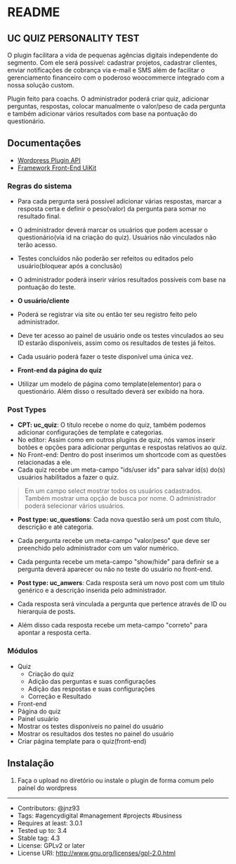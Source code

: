 # README

## UC QUIZ PERSONALITY TEST
O plugin facilitara a vida de pequenas agências digitais independente do segmento. Com ele será possível: cadastrar projetos, cadastrar clientes, enviar notificações de cobrança via e-mail e SMS além de facilitar o gerenciamento financeiro com o poderoso woocommerce integrado com a nossa solução custom.

Plugin feito para coachs. O administrador poderá criar quiz, adicionar perguntas, respostas, colocar manualmente o valor/peso de cada pergunta e também adicionar vários resultados com base na pontuação do questionário. 

## Documentações
* [Wordpress Plugin API](https://codex.wordpress.org/Plugin_API)
* [Framework Front-End UiKit](https://getuikit.com/docs/introduction)

### Regras do sistema
 * Para cada pergunta será possível adicionar várias respostas, marcar a resposta certa e definir o peso(valor) da pergunta para somar no resultado final. 
 * O administrador deverá marcar os usuários que podem acessar o questionário(via id na criação do quiz). Usuários não vinculados não terão acesso.
 * Testes concluídos não poderão ser refeitos ou editados pelo usuário(bloquear após a conclusão)
 * O administrador poderá inserir vários resultados possíveis com base na pontuação do teste.

 * __O usuário/cliente__
  * Poderá se registrar via site ou então ter seu registro feito pelo administrador.
  * Deve ter acesso ao painel de usuário onde os testes vinculados ao seu ID estarão disponíveis, assim como os resultados de testes já feitos.
  * Cada usuário poderá fazer o teste disponível uma única vez.

 * __Front-end da página do quiz__
  * Utilizar um modelo de página como template(elementor) para o questionário. Além disso o resultado deverá ser exibido na hora.

### Post Types
 * __CPT: uc_quiz__: O título recebe o nome do quiz, também podemos adicionar configurações de template e categorias.
  * No editor: Assim como em outros plugins de quiz, nós vamos inserir botões e opções para adicionar perguntas e respostas relativos ao quiz.
  * No Front-end: Dentro do post inserimos um shortcode com as questões relacionadas a ele.
  * Cada quiz recebe um meta-campo "ids/user ids" para salvar id(s) do(s) usuários habilitados a fazer o quiz.
   > Em um campo select mostrar todos os usuários cadastrados. Também mostrar uma opção de busca por nome. O administrador poderá selecionar vários usuários.

 * __Post type: uc_questions__: Cada nova questão será um post com título, descrição e até categoria.
  * Cada pergunta recebe um meta-campo "valor/peso" que deve ser preenchido pelo administrador com um valor numérico.
  * Cada pergunta recebe um meta-campo "show/hide" para definir se a pergunta deverá aparecer ou não no teste do usuário no front-end.

 * __Post type: uc_anwers__: Cada resposta será um novo post com um titulo genérico e a descrição inserida pelo administrador.
  * Cada resposta será vinculada a pergunta que pertence através de ID ou hierarquia de posts.
  * Além disso cada resposta recebe um meta-campo "correto" para apontar a resposta certa.

### Módulos
* Quiz
  * Criação do quiz
  * Adição das perguntas e suas configurações
  * Adição das respostas e suas configurações
  * Correção e Resultado
* Front-end
 * Página do quiz
* Painel usuário
 * Mostrar os testes disponíveis no painel do usuário
 * Mostrar os resultados dos testes no painel do usuário
 * Criar página template para o quiz(front-end)

## Instalação
1) Faça o upload no diretório ou instale o plugin de forma comum pelo painel do wordpress

-----------

* Contributors: @jnz93
* Tags: #agencydigital #management #projects #business
* Requires at least: 3.0.1
* Tested up to: 3.4
* Stable tag: 4.3
* License: GPLv2 or later
* License URI: http://www.gnu.org/licenses/gpl-2.0.html
